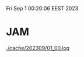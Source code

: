 Fri Sep  1 00:20:06 EEST 2023
# JAM
<a href='./cache/202309/01_00.log'>./cache/202309/01_00.log</a>
